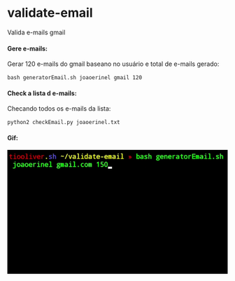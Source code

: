 # validate-email
Valida e-mails gmail

#### Gere e-mails:
Gerar 120 e-mails do gmail baseano no usuário e total de e-mails gerado:
```
bash generatorEmail.sh joaoerinel gmail 120
```
#### Check a lista d e-mails:
Checando todos os e-mails da lista:
```
python2 checkEmail.py joaoerinel.txt
```
#### Gif:
![Email](https://github.com/Olliv3r/validate-email/blob/main/media/email.gif)
